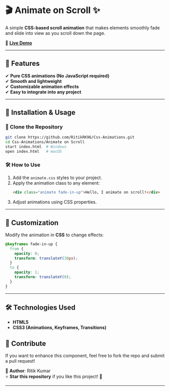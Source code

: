 # 🎬 Animate on Scroll ✨

A simple **CSS-based scroll animation** that makes elements smoothly fade and slide into view as you scroll down the page.

🔗 **[Live Demo](https://ritikrk96.github.io/Css-Animations/Animate%20on%20Scroll/)**

---

## 📌 Features

✔ **Pure CSS animations (No JavaScript required)**  
✔ **Smooth and lightweight**  
✔ **Customizable animation effects**  
✔ **Easy to integrate into any project**

---

## 📂 Installation & Usage

### 🔻 Clone the Repository

```sh
git clone https://github.com/RitikRK96/Css-Animations.git
cd Css-Animations/Animate on Scroll
start index.html  # Windows
open index.html   # macOS
```

### 🛠️ How to Use

1. Add the `animate.css` styles to your project.
2. Apply the animation class to any element:
   ```html
   <div class="animate fade-in-up">Hello, I animate on scroll!</div>
   ```
3. Adjust animations using CSS properties.

---

## 🎨 Customization

Modify the animation in **CSS** to change effects:

```css
@keyframes fade-in-up {
  from {
    opacity: 0;
    transform: translateY(30px);
  }
  to {
    opacity: 1;
    transform: translateY(0);
  }
}
```

---

## 🛠️ Technologies Used

- **HTML5**
- **CSS3 (Animations, Keyframes, Transitions)**

## 🤝 Contribute

If you want to enhance this component, feel free to fork the repo and submit a pull request!

📌 **Author**: Ritik Kumar  
⭐ **Star this repository** if you like this project! 🚀

---
